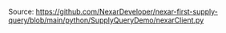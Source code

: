 Source: https://github.com/NexarDeveloper/nexar-first-supply-query/blob/main/python/SupplyQueryDemo/nexarClient.py